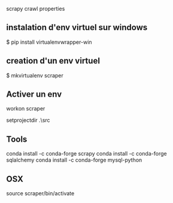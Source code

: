 

scrapy crawl properties

## instalation d'env virtuel sur windows
$ pip install virtualenvwrapper-win

## creation d'un env virtuel
$ mkvirtualenv scraper

## Activer un env
workon scraper

setprojectdir .\src

## Tools
conda install -c conda-forge scrapy
conda install -c conda-forge sqlalchemy
conda install -c conda-forge mysql-python

## OSX
source scraper/bin/activate

